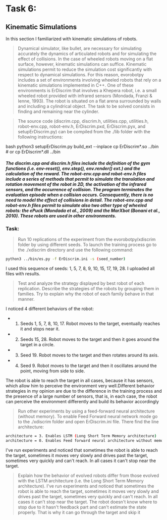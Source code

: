 # Task 6: 
## Kinematic Simulations

In this section I familiarized with kinematic simulations of robots.

>Dynamical simulator, like bullet, are necessary for simulating accurately the dynamics of articulated robots and for simulating the effect of collisions. In the case of wheeled robots moving on a flat surface, however, kinematic simulations can suffice. Kinematic simulations permit to reduce the simulation cost significantly with respect to dynamical simulations. For this reason, evorobotpy includes a set of environments involving wheeled robots that rely on a kinematic simulations implemented in C++.
One of these environments is ErDiscrim that involves a Khepera robot, i.e. a small wheeled robot
provided with infrared sensors (Mondada, Franzi & Ienne, 1993). The robot is situated on a flat arena surrounded by walls and including a cylindrical object. The task to be solved consists in finding and remaining near the cylinder. 

>The source code (discrim.cpp, discrim.h, utilities.cpp, utilities.h, robot-env.cpp, robot-env.h, ErDiscrim.pxd, ErDiscrim.pyx, and setupErDiscrim.py) can be compiled from the ./lib folder with the following instructions:


bash
python3 setupErDiscrim.py build_ext --inplace
cp ErDiscrim*.so ../bin # or cp ErDiscrim*.dll ../bin


##### The discrim.cpp and discrim.h files include the definition of the gym functions (i.e. env-reset(), env.step(), env.render() ext.) and the calculation of the reward. The robot-env.cpp and robot-env.h files include a series of methods that permit to simulate the translation and rotation movement of the robot in 2D, the activation of the infrared sensors, and the occurrence of collision. The program terminates the evaluation episode when a collision occurs. Consequently, there is no need to model the effect of collisions in detail. The robot-env.cpp and robot-env.h files permit to simulate also two other type of wheeled robots: the ePuck (Mondada et al., 2009) and the MarXbot (Bonani et al., 2010). These robots are used in other environments.

### Task: 
> Run 10 replications of the experiment from the evorobotpy/xdiscrim folder by using different seeds. 
To launch the training process go to the ./xdiscrim directory and use the following command:
``` bash
python3 ../bin/es.py -f ErDiscrim.ini -s (seed_number)
```
I used this sequence of seeds: 1, 5, 7, 8, 9, 10, 15, 17, 19, 28. I uploaded all files with results.
> Test and analyze the strategy displayed by best robot of each replication. Describe the strategies of the robots by grouping them in families. Try to explain why the robot of each family behave in that manner.  

I noticed 4 different behaviors of the robot:
* 1. Seeds 1, 5, 7, 8, 10, 17. Robot moves to the target, eventually reaches it and stops near it.
* 2. Seeds 15, 28. Robot moves to the target and then it goes around the target in a circle.
* 3. Seed 19. Robot moves to the target and then  rotates around its axis.
* 4. Seed 9. Robot moves to the target and then it oscillates around the point, moving from side to side.

The robot is able to reach the target in all cases, because it has sensors, which allow him to perceive the environment very well.Different behavior strategies in my opinion are due to the difference in the training process and the presence of a large number of sensors, that is, in each case, the robot can perceive the environment differently and build its behavior accordingly

> Run other experiments by using a feed-forward neural architecture (without memory). 
To enable Feed Forward neural network mode go to the ./xdiscrim folder and open ErDiscrim.ini file.
There find the line architecture:
``` bash
architecture = 3. Enables LSTM (Long Short Term Memory architecture)
architecture = 0. Enables Feed forward neural architecture without memory.
```
I've run experiments and noticed that sometimes the robot is able to reach the target, sometimes it moves very slowly and drives past the target, sometimes very quickly and can't reach. In all cases it can't stop near the target.
> Explain how the behavior of evolved robots differ from those evolved with the LSTM architecture (i.e. the Long Short Term Memory architecture).
I've run experiments and noticed that sometimes the robot is able to reach the target, sometimes it moves very slowly and drives past the target, sometimes very quickly and can't reach. In all cases it can't stop near the target. The robot doesn't know where to stop due to it hasn't feedback part and can't estimate the state properly. That is why it can go through the target and skip it
